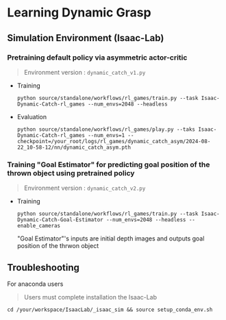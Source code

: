 # Learning Dynamic Grasp

## Simulation Environment (Isaac-Lab)

### Pretraining default policy via asymmetric actor-critic
> Environment version : ```dynamic_catch_v1.py```

* Training
  
   ```python source/standalone/workflows/rl_games/train.py --task Isaac-Dynamic-Catch-rl_games --num_envs=2048 --headless```

* Evaluation
  
   ```python source/standalone/workflows/rl_games/play.py --taks Isaac-Dynamic-Catch-rl_games --num_envs=1 --checkpoint=/your_root/logs/rl_games/dynamic_catch_asym/2024-08-22_10-58-12/nn/dynamic_catch_asym.pth```

### Training "Goal Estimator" for predicting goal position of the thrown object using pretrained policy
> Environment version : ```dynamic_catch_v2.py```

* Training

   ```python source/standalone/workflows/rl_games/train.py --task Isaac-Dynamic-Catch-Goal-Estimator --num_envs=2048 --headless --enable_cameras```
   
   "Goal Estimator"'s inputs are initial depth images and outputs goal position of the thrwon object

## Troubleshooting

For anaconda users

> Users must complete installation the Isaac-Lab
```
cd /your/workspace/IsaacLab/_isaac_sim && source setup_conda_env.sh
```
